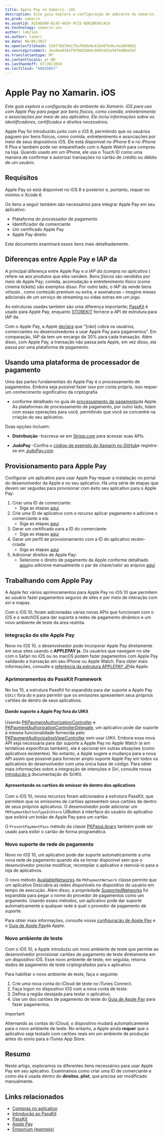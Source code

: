 ```yaml
---
title: Apple Pay no Xamarin. iOS
description: Este guia explora a configuração do ambiente do Xamarin. iOS para uso com Apple Pay para pagar por bens físicos, como comida, entretenimento e associações por meio de seu aplicativo. Ele inclui informações sobre os identificadores, certificados e direitos necessários.
ms.prod: xamarin
ms.assetid: A25AE660-B145-465F-9CCE-8D82BFD614C6
ms.technology: xamarin-ios
author: lobrien
ms.author: laobri
ms.date: 06/05/2017
ms.openlocfilehash: 538778d70e175afb8de0c61648f646c4a1669982
ms.sourcegitcommit: 3ea9ee034af9790d2b0dc0893435e997bd06e587
ms.translationtype: MT
ms.contentlocale: pt-BR
ms.lasthandoff: 07/30/2019
ms.locfileid: "68655057"
---
```

# <a name="apple-pay-in-xamarinios"></a>Apple Pay no Xamarin. iOS

_Este guia explora a configuração do ambiente do Xamarin. iOS para uso com Apple Pay para pagar por bens físicos, como comida, entretenimento e associações por meio de seu aplicativo. Ele inclui informações sobre os identificadores, certificados e direitos necessários._

Apple Pay foi introduzido junto com o iOS 8, permitindo que os usuários paguem por bens físicos, como comida, entretenimento e associações por meio de seus dispositivos iOS. Ele está disponível no iPhone 6 e no iPhone 6 Plus e também pode ser emparelhado com o Apple Watch para compras na loja. Quando usado em um iPhone, ele usa o Touch ID como uma maneira de confirmar e autorizar transações no cartão de crédito ou débito de um usuário.

## <a name="requirements"></a>Requisitos

Apple Pay só está disponível no iOS 8 e posterior e, portanto, requer no mínimo o Xcode 6.

Os itens a seguir também são necessários para integrar Apple Pay em seu aplicativo:

- Plataforma do processador de pagamento
- Identificador de comerciante
- Um certificado Apple Pay
- Apple Pay direito

Este documento examinará esses itens mais detalhadamente.

## <a name="differences-between-apple-pay-and-iap"></a>Diferenças entre Apple Pay e IAP da

A principal diferença entre Apple Pay e *a IAP da (compra no aplicativo* ) refere-se aos produtos que eles vendem. Bens *físicos* são vendidos por meio de Apple Pay; comida, acomodação e entretenimento físico (como cinema tickets) são exemplos disso. Por outro lado, o IAP da vende bens *virtuais* , como conteúdo premium ou extra, e assinaturas – imagine meses adicionais de um serviço de streaming ou vidas extras em um jogo.

As estruturas usadas também são uma diferença importante; [PassKit](https://developer.apple.com/library/ios/documentation/PassKit/Reference/PKPaymentAuthorizationViewController_Ref/) é usado para Apple Pay, enquanto [STOREKIT](https://developer.apple.com/library/ios/documentation/PassKit/Reference/PKPaymentAuthorizationViewController_Ref/) fornece a API de estrutura para IAP da.

Com o Apple Pay, a Apple [declara](https://developer.apple.com/apple-pay/Getting-Started-with-Apple-Pay.pdf) que "[não] cobra os usuários, comerciantes ou desenvolvedores a usar Apple Pay para pagamentos". Em comparação, IAP da tem um encargo de 30% para cada transação. Além disso, com Apple Pay, a transação não passa pela Apple, em vez disso, ela passa por uma plataforma de pagamento.

## <a name="using-a-payment-processor-platform"></a>Usando uma plataforma de processador de pagamento

Uma das partes fundamentais do Apple Pay é o processamento de pagamentos. Embora seja possível fazer isso por conta própria, isso requer um conhecimento significativo da criptografia
- conforme detalhado no guia de [processamento de pagamento](https://developer.apple.com/library/ios/ApplePay_Guide/ProcessPayment.html)da Apple.
As plataformas de processamento de pagamento, por outro lado, lidam com essas operações para você, permitindo que você se concentre na criação do seu aplicativo.

Duas opções incluem:

- **Distribuição** -Inscreva-se em [Stripe.com](https://stripe.com/) para acessar suas APIs.

- **JudoPay** -Confira o [código de exemplo do Xamarin no GitHub](https://github.com/Judopay/Xamarin-Sample-App)e registre-se em [JudoPay.com](https://www.judopay.com/).

## <a name="provisioning-for-apple-pay"></a>Provisionamento para Apple Pay

Configurar um aplicativo para usar Apple Pay requer a instalação no portal do desenvolvedor da Apple e no seu aplicativo. Há uma série de etapas que devem ser seguidas para provisionar com êxito seu aplicativo para o Apple Pay:

1. Criar uma ID de comerciante:
    - Siga as etapas [aqui](~/ios/deploy-test/provisioning/capabilities/apple-pay-capabilities.md#merchantid)
2. Crie uma ID de aplicativo com o recurso aplicar pagamento e adicione o comerciante a ela:
    - Siga as etapas [aqui](~/ios/deploy-test/provisioning/capabilities/apple-pay-capabilities.md#appid)
3. Gerar um certificado para a ID do comerciante:
    - Siga as etapas [aqui](~/ios/deploy-test/provisioning/capabilities/apple-pay-capabilities.md#certificate)
4. Gerar um perfil de provisionamento com a ID do aplicativo recém-criada:
    - Siga as etapas [aqui](~/ios/get-started/installation/device-provisioning/manual-provisioning.md#provisioning)
5. Adicionar direitos de Apple Pay:
    - Selecione o direito de pagamento da Apple conforme detalhado [aqui](~/ios/deploy-test/provisioning/entitlements.md)ou adicione manualmente o par de chave/valor ao arquivo [aqui](~/ios/deploy-test/provisioning/entitlements.md)

## <a name="working-with-apple-pay"></a>Trabalhando com Apple Pay

A Apple fez vários aprimoramentos para Apple Pay no iOS 10 que permitem ao usuário fazer pagamentos seguros de sites e por meio de interação com siri e mapas.

Com o iOS 10, foram adicionadas várias novas APIs que funcionam com o iOS e o watchOS para dar suporte a redes de pagamento dinâmico e um novo ambiente de teste da área restrita.

### <a name="apple-pay-website-integration"></a>Integração do site Apple Pay

Novo no iOS 10, o desenvolvedor pode incorporar Apple Pay diretamente em seus sites usando o **APPLEPAY js**. Os usuários que navegam no site com o Safari no iOS ou no macOS podem fazer pagamentos com Apple Pay validando a transação em seu iPhone ou Apple Watch. Para obter mais informações, consulte a [referência da estrutura APPLEPAY JP](https://developer.apple.com/reference/applepayjs)da Apple.

### <a name="passkit-framework-enhancements"></a>Aprimoramentos do PassKit Framework

No Ios 10, a estrutura PassKit foi expandida para dar suporte a Apple Pay `UIKit` fora do e para permitir que os emissores apresentem seus próprios cartões de dentro de seus aplicativos.


#### <a name="supporting-apple-pay-outside-of-uikit"></a>Dando suporte a Apple Pay fora do UIKit

Usando [PKPaymentAuthorizationController](https://developer.apple.com/reference/passkit/pkpaymentauthorizationcontroller) e [PKPaymentAuthorixationControllerDelegate](https://developer.apple.com/reference/passkit/pkpaymentauthorizationcontrollerdelegate), um aplicativo pode dar suporte à mesma funcionalidade fornecida pelo [PKPaymentAuthorizationViewController](https://developer.apple.com/reference/passkit/pkpaymentauthorizationviewcontroller) sem usar UIKit. Embora essa nova API seja necessária para dar suporte a Apple Pay no Apple Watch (e em tentativas específicas também), ela é opcional em outras situações (como aplicativos existentes). No entanto, a Apple sugere a mudança para a nova API assim que possível para fornecer amplo suporte Apple Pay em todos os aplicativos do desenvolvedor com uma única base de código. Para obter mais informações sobre a integração de intenções e Siri, consulte nossa [introdução à](~/ios/platform/sirikit/index.md) documentação do SiriKit.

#### <a name="presenting-issuer-cards-from-within-apps"></a>Apresentando os cartões do emissor de dentro dos aplicativos

Com o iOS 10, novos recursos foram adicionados à estrutura PassKit, que permitem que os emissores de cartões apresentem seus cartões de dentro de seus próprios aplicativos. O desenvolvedor pode adicionar um `PKPaymentButtonTypeInStore` UIButton à interface do usuário do aplicativo que exibirá um botão de Apple Pay para um cartão.

O `PresentPaymentPass` método da classe [PKPassLibrary](https://developer.apple.com/reference/passkit/pkpasslibrary) também pode ser usado para exibir o cartão de forma programática.

### <a name="new-payment-network-support"></a>Novo suporte de rede de pagamento

Novo no iOS 10, um aplicativo pode dar suporte automaticamente a uma nova rede de pagamento quando ela se tornar disponível sem que o desenvolvedor precise modificar, recompilar o aplicativo e reenviá-lo para a loja de aplicativos.

O novo método [AvailableNetworks](https://developer.apple.com/reference/passkit/pkpaymentrequest/1833288-availablenetworks) da `PKPaymentNetwork` classe permite que um aplicativo Descubra as redes disponíveis no dispositivo do usuário em tempo de execução. Além disso, a propriedade [SupportedNetworks](https://developer.apple.com/reference/passkit/pkpaymentrequest/1619329-supportednetworks) foi expandida para pegar o nome do provedor de pagamentos como um argumento. Usando esses métodos, um aplicativo pode dar suporte automaticamente a qualquer rede à qual o provedor de pagamento dá suporte.

Para obter mais informações, consulte nossa [configuração de Apple Pay](~/ios/platform/apple-pay.md) e o [Guia de Apple Pay](https://developer.apple.com/apple-pay/)da Apple.

### <a name="new-testing-environment"></a>Novo ambiente de teste

Com o iOS 10, a Apple introduziu um novo ambiente de teste que permite ao desenvolvedor provisionar cartões de pagamento de teste diretamente em um dispositivo iOS. Esse novo ambiente de teste, em seguida, retorna dados de pagamento de teste criptografados para o aplicativo.

Para habilitar o novo ambiente de teste, faça o seguinte:

1. Crie uma nova conta do iCloud de teste no iTunes Connect.
2. Faça logon no dispositivo iOS com a nova conta de teste.
3. Defina a região desejada para testar o aplicativo.
4. Use um dos cartões de pagamento de teste do [Guia de Apple Pay](https://developer.apple.com/apple-pay/) para fazer pagamentos.

> [!IMPORTANT]
> Alternando as contas do iCloud, o dispositivo mudará automaticamente para o novo ambiente de teste. No entanto, a Apple ainda **requer** que o aplicativo seja testado com cartões reais em um ambiente de produção antes do envio para a iTunes App Store.

## <a name="summary"></a>Resumo

Neste artigo, exploramos os diferentes itens necessários para usar Apple Pay em seu aplicativo. Examinamos como criar uma ID de comerciante e como ela é usada dentro do **direitos. plist**, que precisa ser modificado manualmente.

## <a name="related-links"></a>Links relacionados

- [Compras no aplicativo](~/ios/platform/in-app-purchasing/index.md)
- [Introdução ao PassKit](~/ios/platform/passkit.md)
- [PassKit](https://developer.apple.com/library/ios/documentation/PassKit/Reference/PKPaymentAuthorizationViewController_Ref/)
- [Apple Pay](https://developer.apple.com/apple-pay/)
- [Emporium (exemplo)](https://docs.microsoft.com/samples/xamarin/ios-samples/ios9-emporium)

